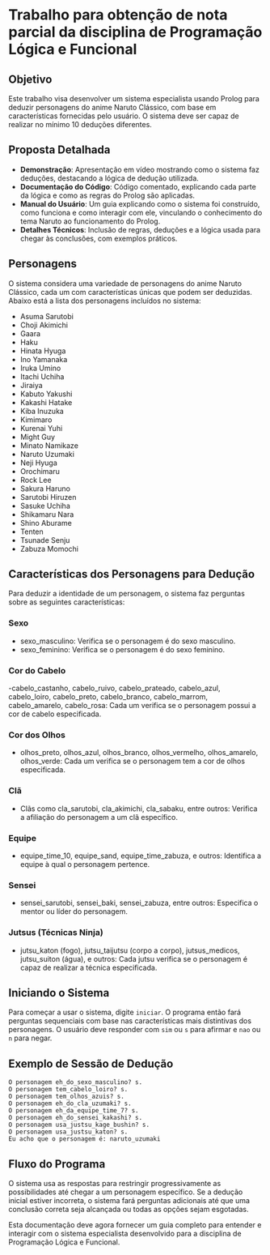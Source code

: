 # Trabalho para obtenção de nota parcial da disciplina de Programação Lógica e Funcional

## Objetivo

Este trabalho visa desenvolver um sistema especialista usando Prolog para deduzir personagens do anime Naruto Clássico, com base em características fornecidas pelo usuário. O sistema deve ser capaz de realizar no mínimo 10 deduções diferentes.

## Proposta Detalhada

- **Demonstração**: Apresentação em vídeo mostrando como o sistema faz deduções, destacando a lógica de dedução utilizada.
- **Documentação do Código**: Código comentado, explicando cada parte da lógica e como as regras do Prolog são aplicadas.
- **Manual do Usuário**: Um guia explicando como o sistema foi construído, como funciona e como interagir com ele, vinculando o conhecimento do tema Naruto ao funcionamento do Prolog.
- **Detalhes Técnicos**: Inclusão de regras, deduções e a lógica usada para chegar às conclusões, com exemplos práticos.

## Personagens

O sistema considera uma variedade de personagens do anime Naruto Clássico, cada um com características únicas que podem ser deduzidas. Abaixo está a lista dos personagens incluídos no sistema:

- Asuma Sarutobi
- Choji Akimichi
- Gaara
- Haku
- Hinata Hyuga
- Ino Yamanaka
- Iruka Umino
- Itachi Uchiha
- Jiraiya
- Kabuto Yakushi
- Kakashi Hatake
- Kiba Inuzuka
- Kimimaro
- Kurenai Yuhi
- Might Guy
- Minato Namikaze
- Naruto Uzumaki
- Neji Hyuga
- Orochimaru
- Rock Lee
- Sakura Haruno
- Sarutobi Hiruzen
- Sasuke Uchiha
- Shikamaru Nara
- Shino Aburame
- Tenten
- Tsunade Senju
- Zabuza Momochi

## Características dos Personagens para Dedução

Para deduzir a identidade de um personagem, o sistema faz perguntas sobre as seguintes características:

### Sexo

- sexo_masculino: Verifica se o personagem é do sexo masculino.
- sexo_feminino: Verifica se o personagem é do sexo feminino.

### Cor do Cabelo

-cabelo_castanho, cabelo_ruivo, cabelo_prateado, cabelo_azul, cabelo_loiro, cabelo_preto, cabelo_branco, cabelo_marrom, cabelo_amarelo, cabelo_rosa: Cada um verifica se o personagem possui a cor de cabelo especificada.

### Cor dos Olhos

- olhos_preto, olhos_azul, olhos_branco, olhos_vermelho, olhos_amarelo, olhos_verde: Cada um verifica se o personagem tem a cor de olhos especificada.

### Clã

- Clãs como cla_sarutobi, cla_akimichi, cla_sabaku, entre outros: Verifica a afiliação do personagem a um clã específico.

### Equipe

- equipe_time_10, equipe_sand, equipe_time_zabuza, e outros: Identifica a equipe à qual o personagem pertence.

### Sensei

- sensei_sarutobi, sensei_baki, sensei_zabuza, entre outros: Especifica o mentor ou líder do personagem.

### Jutsus (Técnicas Ninja)

- jutsu_katon (fogo), jutsu_taijutsu (corpo a corpo), jutsus_medicos, jutsu_suiton (água), e outros: Cada jutsu verifica se o personagem é capaz de realizar a técnica especificada.

## Iniciando o Sistema

Para começar a usar o sistema, digite `iniciar`. O programa então fará perguntas sequenciais com base nas características mais distintivas dos personagens. O usuário deve responder com `sim` ou `s` para afirmar e `nao` ou `n` para negar.

## Exemplo de Sessão de Dedução

```
O personagem eh_do_sexo_masculino? s.
O personagem tem_cabelo_loiro? s.
O personagem tem_olhos_azuis? s.
O personagem eh_do_cla_uzumaki? s.
O personagem eh_da_equipe_time_7? s.
O personagem eh_do_sensei_kakashi? s.
O personagem usa_justsu_kage_bushin? s.
O personagem usa_justsu_katon? s.
Eu acho que o personagem é: naruto_uzumaki
```

## Fluxo do Programa

O sistema usa as respostas para restringir progressivamente as possibilidades até chegar a um personagem específico. Se a dedução inicial estiver incorreta, o sistema fará perguntas adicionais até que uma conclusão correta seja alcançada ou todas as opções sejam esgotadas.

Esta documentação deve agora fornecer um guia completo para entender e interagir com o sistema especialista desenvolvido para a disciplina de Programação Lógica e Funcional.
